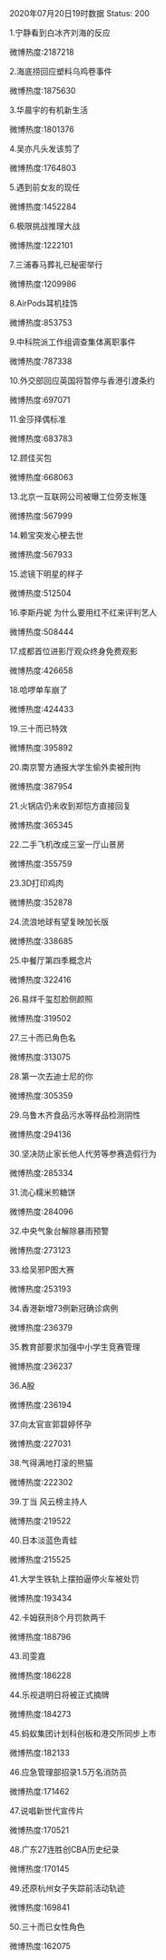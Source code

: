 2020年07月20日19时数据
Status: 200

1.宁静看到白冰齐刘海的反应

微博热度:2187218

2.海底捞回应塑料乌鸡卷事件

微博热度:1875630

3.华晨宇的有机新生活

微博热度:1801376

4.吴亦凡头发该剪了

微博热度:1764803

5.遇到前女友的现任

微博热度:1452284

6.极限挑战推理大战

微博热度:1222101

7.三浦春马葬礼已秘密举行

微博热度:1209986

8.AirPods耳机挂饰

微博热度:853753

9.中科院派工作组调查集体离职事件

微博热度:787338

10.外交部回应英国将暂停与香港引渡条约

微博热度:697071

11.金莎择偶标准

微博热度:683783

12.顾佳买包

微博热度:668063

13.北京一互联网公司被曝工位旁支帐篷

微博热度:567999

14.赖宝突发心梗去世

微博热度:567933

15.滤镜下明星的样子

微博热度:512504

16.李斯丹妮 为什么要用红不红来评判艺人

微博热度:508444

17.成都首位进影厅观众终身免费观影

微博热度:426658

18.哈啰单车崩了

微博热度:424433

19.三十而已特效

微博热度:395892

20.南京警方通报大学生偷外卖被刑拘

微博热度:387954

21.火锅店仍未收到郑恺方直接回复

微博热度:365345

22.二手飞机改成三室一厅山景房

微博热度:355759

23.3D打印鸡肉

微博热度:352878

24.流浪地球有望复映加长版

微博热度:338685

25.中餐厅第四季概念片

微博热度:322416

26.易烊千玺怼脸侧颜照

微博热度:319502

27.三十而已角色名

微博热度:313075

28.第一次去迪士尼的你

微博热度:305359

29.乌鲁木齐食品污水等样品检测阴性

微博热度:294136

30.坚决防止家长他人代劳等参赛造假行为

微博热度:285334

31.流心糯米煎糖饼

微博热度:284096

32.中央气象台解除暴雨预警

微博热度:273123

33.给吴邪P图大赛

微博热度:253193

34.香港新增73例新冠确诊病例

微博热度:236379

35.教育部要求加强中小学生竞赛管理

微博热度:236237

36.A股

微博热度:236194

37.向太官宣郭碧婷怀孕

微博热度:227031

38.气得满地打滚的熊猫

微博热度:222302

39.丁当 风云榜主持人

微博热度:219522

40.日本淡蓝色青蛙

微博热度:215525

41.大学生铁轨上摆拍逼停火车被处罚

微博热度:193434

42.卡姆获刑8个月罚款两千

微博热度:188796

43.司雯嘉

微博热度:186228

44.乐视退明日将被正式摘牌

微博热度:184273

45.蚂蚁集团计划科创板和港交所同步上市

微博热度:182133

46.应急管理部招录1.5万名消防员

微博热度:171462

47.说唱新世代宣传片

微博热度:170521

48.广东27连胜创CBA历史纪录

微博热度:170145

49.还原杭州女子失踪前活动轨迹

微博热度:169841

50.三十而已女性角色

微博热度:162075

